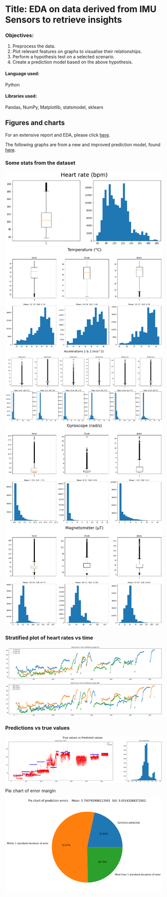 # Title: EDA on data derived from IMU Sensors to retrieve insights 

### Objectives:
1. Preprocess the data.
2. Plot relevant features on graphs to visualise their relationships.
3. Perform a hypothesis test on a selected scenario.
4. Create a prediction model based on the above hypothesis.

#### Language used:
Python

#### Libraries used:
Pandas, NumPy, Matplotlib, statsmodel, sklearn


## Figures and charts

For an extensive report and EDA, please click [here](https://github.com/rud-ninja/IMU_Sensors_EDA/blob/main/IMU_sensor_analysis_code.ipynb).

The following graphs are from a new and improved prediction model, found [here](https://github.com/rud-ninja/IMU_Sensors_EDA/blob/main/IMU_new_2.ipynb).

### Some stats from the dataset

![](https://github.com/rud-ninja/IMU_Sensors_EDA/blob/main/new_imgs/heart%20rate.png)
![](https://github.com/rud-ninja/IMU_Sensors_EDA/blob/main/new_imgs/temperature.png)
![](https://github.com/rud-ninja/IMU_Sensors_EDA/blob/main/new_imgs/accelerrations.png)
![](https://github.com/rud-ninja/IMU_Sensors_EDA/blob/main/new_imgs/gyroscope.png)
![](https://github.com/rud-ninja/IMU_Sensors_EDA/blob/main/new_imgs/magnetometer.png)


### Stratified plot of heart rates vs time

![](https://github.com/rud-ninja/IMU_Sensors_EDA/blob/main/new_imgs/hr%20vs%20time%20per%20age.png)
![](https://github.com/rud-ninja/IMU_Sensors_EDA/blob/main/new_imgs/hr%20vs%20time%20per%20bmi.png)


### Predictions vs true values

![](https://github.com/rud-ninja/IMU_Sensors_EDA/blob/main/new_imgs/true%20vs%20predicted.png)

Pie chart of error margin

![](https://github.com/rud-ninja/IMU_Sensors_EDA/blob/main/new_imgs/pie.png)
